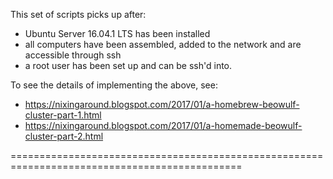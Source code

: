 
This set of scripts picks up after:
* Ubuntu Server 16.04.1 LTS has been installed
* all computers have been assembled, added to the network and are accessible through ssh
* a root user has been set up and can be ssh'd into.

To see the details of implementing the above, see:
* https://nixingaround.blogspot.com/2017/01/a-homebrew-beowulf-cluster-part-1.html
* https://nixingaround.blogspot.com/2017/01/a-homemade-beowulf-cluster-part-2.html

==============================================================================================


